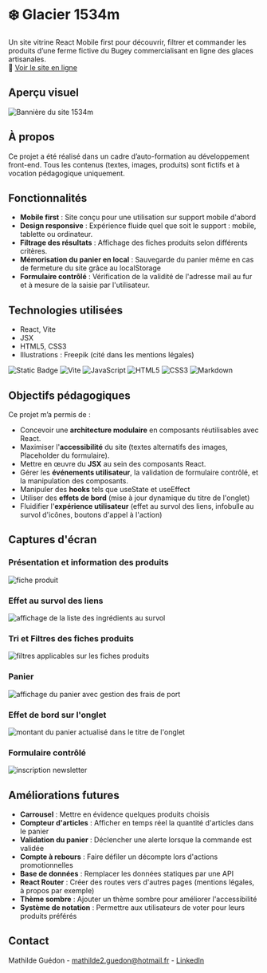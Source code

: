 # ❄️ Glacier 1534m

Un site vitrine React Mobile first pour découvrir, filtrer et commander les produits d’une ferme fictive du Bugey commercialisant en ligne des glaces artisanales.  
🔗 <a href="https://MathildeGuedon.github.io/1534m" target="_blank" rel="noopener noreferrer">Voir le site en ligne</a>

## Aperçu visuel

<img src="captures_ecran/banniere_1534m.jpg" alt="Bannière du site 1534m" title="Bannière du site">

## À propos

Ce projet a été réalisé dans un cadre d’auto-formation au développement front-end. Tous les contenus (textes, images, produits) sont fictifs et à vocation pédagogique uniquement.

## Fonctionnalités

- **Mobile first** : Site conçu pour une utilisation sur support mobile d'abord
- **Design responsive** : Expérience fluide quel que soit le support : mobile, tablette ou ordinateur.
- **Filtrage des résultats** : Affichage des fiches produits selon différents critères.
- **Mémorisation du panier en local** : Sauvegarde du panier même en cas de fermeture du site grâce au localStorage
- **Formulaire contrôlé** : Vérification de la validité de l'adresse mail au fur et à mesure de la saisie par l'utilisateur.

## Technologies utilisées
- React, Vite
- JSX
- HTML5, CSS3
- Illustrations : Freepik (cité dans les mentions légales)

![Static Badge](https://img.shields.io/badge/React-%2361DAFB?style=plastic&logo=react&logoColor=black)
![Vite](https://img.shields.io/badge/Vite-%23646CFF?style=plastic&logo=vite&color=black)
![JavaScript](https://img.shields.io/badge/JavaScript-F7DF1E?style=plastic&logo=javascript&logoColor=black)
![HTML5](https://img.shields.io/badge/HTML5-E34F26?style=plastic&logo=html5&logoColor=white)
![CSS3](https://img.shields.io/badge/CSS3-663399?style=plastic&logo=css&logoColor=white)
![Markdown](https://img.shields.io/badge/Markdown-000000?style=plastic&logo=markdown)

## Objectifs pédagogiques

Ce projet m’a permis de :
- Concevoir une **architecture modulaire** en composants réutilisables avec React.
- Maximiser l'**accessibilité** du site (textes alternatifs des images, Placeholder du formulaire).
- Mettre en œuvre du **JSX** au sein des composants React.
- Gérer les **événements utilisateur**, la validation de formulaire contrôlé, et la manipulation des composants.
- Manipuler des **hooks** tels que useState et useEffect
- Utiliser des **effets de bord** (mise à jour dynamique du titre de l'onglet)
- Fluidifier l'**expérience utilisateur** (effet au survol des liens, infobulle au survol d'icônes, boutons d'appel à l'action)

## Captures d'écran

### Présentation et information des produits
<img src="captures_ecran/presentation_fiche_produit.jpg" alt="fiche produit" title="affichage des produits avec indication des soldes, ruptures de stock, et prix" max-height="300">

### Effet au survol des liens
<img src="captures_ecran/infobulle_survol_liste_ingredients.jpg" alt="affichage de la liste des ingrédients au survol" title="Amélioration de l'UX avec l'affichage d'informations supplémentaires au survol des icônes" max-height="300">

### Tri et Filtres des fiches produits
<img src="captures_ecran/filtres_et_tri_resultats.jpg" alt="filtres applicables sur les fiches produits" title="Tri par ordre alphabétique ou en fonction des prix, filtres par menu déroulant, curseur ou cases à cocher" max-height="300">

### Panier
<img src="captures_ecran/panier_vue_mobile.jpg" alt="affichage du panier avec gestion des frais de port" title="gestion des frais de port" max-height="300">

### Effet de bord sur l'onglet
<img src="captures_ecran/favicon_effet_de_bord_titre_onglet.jpg" alt="montant du panier actualisé dans le titre de l'onglet" title="titre de l'onglet actualisé avec le montant du panier" max-height="300">

### Formulaire contrôlé
<img src="captures_ecran/formulaire_controle_inscription_newsletter.jpg" alt="inscription newsletter" title="saisie impossible de certains caractères" max-height="300">

## Améliorations futures
- **Carrousel** : Mettre en évidence quelques produits choisis 
- **Compteur d'articles** : Afficher en temps réel la quantité d'articles dans le panier
- **Validation du panier** : Déclencher une alerte lorsque la commande est validée
- **Compte à rebours** : Faire défiler un décompte lors d'actions promotionnelles
- **Base de données** : Remplacer les données statiques par une API
- **React Router** : Créer des routes vers d'autres pages (mentions légales, à propos par exemple)
- **Thème sombre** : Ajouter un thème sombre pour améliorer l'accessibilité
- **Système de notation** : Permettre aux utilisateurs de voter pour leurs produits préférés

## Contact

Mathilde Guédon - mathilde2.guedon@hotmail.fr - 
<a href="https://www.linkedin.com/in/mathilde-guédon-a08a08369" target="_blank" rel="noopener noreferrer">LinkedIn</a>
